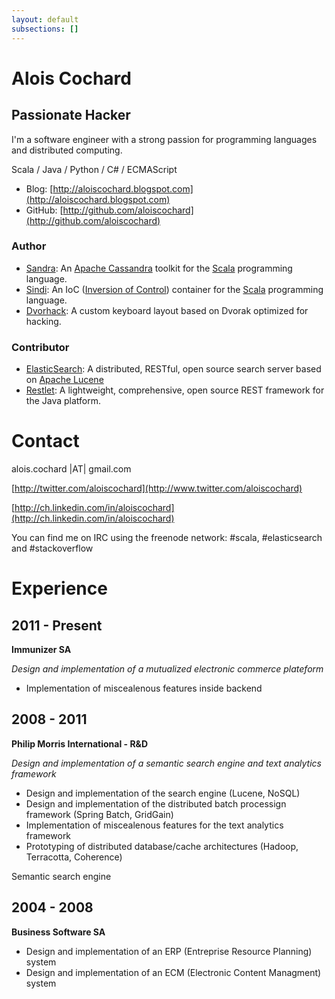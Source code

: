 ```yaml
---
layout: default
subsections: []
---
```


# Alois Cochard

## Passionate Hacker

I'm a software engineer with a strong passion for programming languages and distributed computing.

Scala / Java / Python / C# / ECMAScript

* Blog: [http://aloiscochard.blogspot.com](http://aloiscochard.blogspot.com)
* GitHub: [http://github.com/aloiscochard](http://github.com/aloiscochard)

### Author
* [Sandra](http://github.com/aloiscochard/sandra/): An [Apache Cassandra](http://cassandra.apache.org) toolkit for the [Scala](http://www.scala-lang.org) programming language.
* [Sindi](http://aloiscochard.github.com/sindi/): An IoC ([Inversion of Control](http://martinfowler.com/articles/injection.html)) container for the [Scala](http://www.scala-lang.org) programming language.
* [Dvorhack](http://github.com/aloiscochard/dvorhack/): A custom keyboard layout based on Dvorak optimized for hacking.

### Contributor
* [ElasticSearch](https://github.com/aloiscochard/elasticsearch-osem): A distributed, RESTful, open source search server based on [Apache Lucene](https://en.wikipedia.org/wiki/Apache_Lucene)
* [Restlet](http://www.restlet.org/): A lightweight, comprehensive, open source REST framework for the Java platform.

# Contact

alois.cochard |AT| gmail.com

[http://twitter.com/aloiscochard](http://www.twitter.com/aloiscochard)

[http://ch.linkedin.com/in/aloiscochard](http://ch.linkedin.com/in/aloiscochard)

You can find me on IRC using the freenode network: #scala, #elasticsearch and #stackoverflow

# Experience

## 2011 - Present
**Immunizer SA**

_Design and implementation of a mutualized electronic commerce plateform_

* Implementation of miscealenous features inside backend

## 2008 - 2011
**Philip Morris International - R&D**

_Design and implementation of a semantic search engine and text analytics framework_
* Design and implementation of the search engine (Lucene, NoSQL) 
* Design and implementation of the distributed batch processign framework (Spring Batch, GridGain)
* Implementation of miscealenous features for the text analytics framework
* Prototyping of distributed database/cache architectures (Hadoop, Terracotta, Coherence)

Semantic search engine

## 2004 - 2008
**Business Software SA**
* Design and implementation of an ERP (Entreprise Resource Planning) system
* Design and implementation of an ECM (Electronic Content Managment) system
